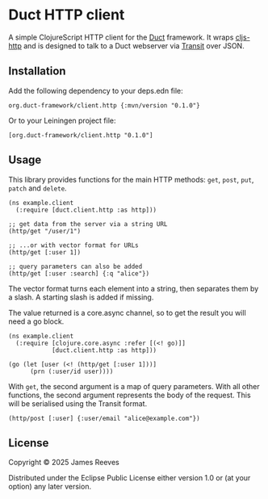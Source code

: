 # Duct HTTP client

A simple ClojureScript HTTP client for the [Duct][] framework. It wraps
[cljs-http][] and is designed to talk to a Duct webserver via
[Transit][] over JSON.

[duct]: https://github.com/duct-framework/duct
[cljs-http]: https://github.com/r0man/cljs-http
[transit]: https://github.com/cognitect/transit-clj

## Installation

Add the following dependency to your deps.edn file:

    org.duct-framework/client.http {:mvn/version "0.1.0"}

Or to your Leiningen project file:

    [org.duct-framework/client.http "0.1.0"]

## Usage

This library provides functions for the main HTTP methods: `get`, `post`,
`put`, `patch` and `delete`.

```clojurescript
(ns example.client
  (:require [duct.client.http :as http]))

;; get data from the server via a string URL
(http/get "/user/1")

;; ...or with vector format for URLs
(http/get [:user 1])

;; query parameters can also be added
(http/get [:user :search] {:q "alice"})
```

The vector format turns each element into a string, then separates
them by a slash. A starting slash is added if missing.

The value returned is a core.async channel, so to get the result you
will need a go block.

```clojurescript
(ns example.client
  (:require [clojure.core.async :refer [(<! go)]]
            [duct.client.http :as http]))

(go (let [user (<! (http/get [:user 1]))]
      (prn (:user/id user))))
```

With `get`, the second argument is a map of query parameters. With all
other functions, the second argument represents the body of the request.
This will be serialised using the Transit format.

```clojurescript
(http/post [:user] {:user/email "alice@example.com"})
```

## License

Copyright © 2025 James Reeves

Distributed under the Eclipse Public License either version 1.0 or (at
your option) any later version.
